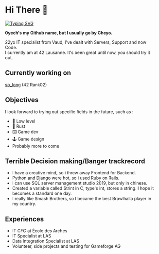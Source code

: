 # Hi There 💚
[![Typing SVG](https://readme-typing-svg.demolab.com?font=Fira+Code&pause=1000&color=24F75E&vCenter=true&width=435&height=80&lines=I+love+fried+shrimps)](https://git.io/typing-svg)

**0yech's my Github name, but I usually go by Cheyo.**

22yo IT specialist from Vaud, I've dealt with Servers, Support and now Code.\
I currently am at 42 Lausanne. It's been great until now, you should try it out.

## Currently working on

[so_long](https://github.com/0yech/so_long) (42 Rank02)

## Objectives

I look forward to trying out specific fields in the future, such as :
- 💾 Low level
- 💖 Rust 
- ⌨️ Game dev
- 🕹️ Game design
- Probably more to come

## Terrible Decision making/Banger trackrecord
- I have a creative mind, so i threw away Frontend for Backend.
- Python and Django were hot, so i used Ruby on Rails.
- I can use SQL server management studio 2019, but only in chinese.
- Created a variable called Strint in C, type's int, stores a string. I hope it becomes a standard one day.
- I really like Smash Brothers, so I became the best Brawlhalla player in my country.

## Experiences
- IT CFC at École des Arches
- IT Specialist at LAS
- Data Integration Specialist at LAS
- Volunteer, side projects and testing for Gameforge AG
<!--
**0yech/0yech** is a ✨ _special_ ✨ repository because its `README.md` (this file) appears on your GitHub profile.

Here are some ideas to get you started:

- 🔭 I’m currently working on ...
- 🌱 I’m currently learning ...
- 👯 I’m looking to collaborate on ...
- 🤔 I’m looking for help with ...
- 💬 Ask me about ...
- 📫 How to reach me: ...
- 😄 Pronouns: ...
- ⚡ Fun fact: ...
-->
